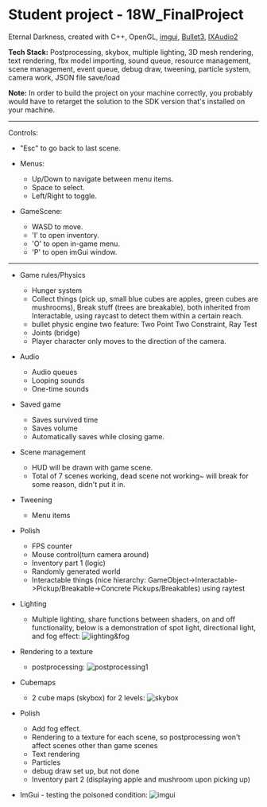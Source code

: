 # Student project - 18W_FinalProject
Eternal Darkness, created with C++, OpenGL, [imgui](https://github.com/ocornut/imgui), [Bullet3](https://github.com/bulletphysics/bullet3), [IXAudio2](https://docs.microsoft.com/en-us/windows/desktop/api/xaudio2/nn-xaudio2-ixaudio2) 

**Tech Stack:** Postprocessing, skybox, multiple lighting, 3D mesh rendering, text rendering, fbx model importing, sound queue, resource management, scene management, event queue, debug draw, tweening, particle system, camera work, JSON file save/load

**Note:** In order to build the project on your machine correctly, you probably would have to retarget the solution to the SDK version that's installed on your machine.

*****************************
  Controls:

   - "Esc" to go back to last scene.
   
   - Menus:
     - Up/Down to navigate between menu items.
     - Space to select.
     - Left/Right to toggle.
   - GameScene:
     - WASD to move.
     - 'I' to open inventory.
     - 'O' to open in-game menu.
     - 'P' to open imGui window.
*****************************

- Game rules/Physics
  - Hunger system
  - Collect things (pick up, small blue cubes are apples, green cubes are mushrooms), Break stuff (trees are breakable), both inherited from Interactable, using raycast to detect them within a certain reach.
  - bullet physic engine two feature: Two Point Two Constraint, Ray Test
  - Joints (bridge)
  - Player character only moves to the direction of the camera.
  
- Audio
  - Audio queues
  - Looping sounds
  - One-time sounds

- Saved game
  - Saves survived time
  - Saves volume
  - Automatically saves while closing game.

- Scene management
  - HUD will be drawn with game scene.
  - Total of 7 scenes working, dead scene not working~ will break for some reason, didn't put it in.
 
- Tweening
  - Menu items

- Polish
  - FPS counter
  - Mouse control(turn camera around)
  - Inventory part 1 (logic)
  - Randomly generated world
  - Interactable things (nice hierarchy: GameObject->Interactable->Pickup/Breakable->Concrete Pickups/Breakables) using raytest

- Lighting
  - Multiple lighting, share functions between shaders, on and off functionality, below is a demonstration of spot light, directional light, and fog effect:
  ![lighting&fog](../assets/lighting.png)
  
- Rendering to a texture
  - postprocessing:
  ![postprocessing1](../assets/postprocessing1.png)
  
- Cubemaps
  - 2 cube maps (skybox) for 2 levels:
  ![skybox](../assets/skybox.png)
  
- Polish
  - Add fog effect.
  - Rendering to a texture for each scene, so postprocessing won't affect scenes other than game scenes
  - Text rendering
  - Particles
  - debug draw set up, but not done
  - Inventory part 2 (displaying apple and mushroom upon picking up)

- ImGui - testing the poisoned condition:
  ![imgui](../assets/imgui.png)
  

